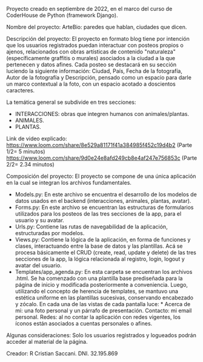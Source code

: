 Proyecto creado en septiembre de 2022, en el marco del curso de CoderHouse de Python (framework Django).

Nombre del proyecto:
ArteBio: paredes que hablan, ciudades que dicen.

Descripción del proyecto:
El proyecto en formato blog tiene por intención que los usuarios registrados puedan interactuar con posteos propios o ajenos, relacionados con obras artísticas de contenido "naturaleza" (específicamente graffitis o murales) asociados a la ciudad a la que pertenecen y datos afines. 
Cada posteo se destacará en su sección luciendo la siguiente información: Ciudad, País, Fecha de la fotografía, Autor de la fotografía y Descripción, pensado como un espacio para darle un marco contextual a la foto, con un espacio acotado a doscientos caracteres.

La temática general se subdivide en tres secciones:

* INTERACCIONES: obras que integren humanos con animales/plantas.
* ANIMALES.
* PLANTAS.

Link de video explicado: 
https://www.loom.com/share/8e529a81171f41a384985f452c19d4b2 (Parte 1/2= 5 minutos)
https://www.loom.com/share/9d0e24e8afd249cb8e4af247e756853c (Parte 2/2= 2.34 minutos)

Composición del proyecto:
El proyecto se compone de una única aplicación en la cual se integran los archivos fundamentales.

* Models.py:
En este archivo se encuentra el desarrollo de los modelos de datos usados en el backend (interacciones, animales, plantas, avatar).
* Forms.py:
En este archivo se encuentran las estructuras de formularios utilizados para los posteos de las tres secciones de la app, para el usuario y su avatar.
* Urls.py:
Contiene las rutas de navegabilidad de la aplicación, estructuradas por modelos.
* Views.py:
Contiene la lógica de la aplicación, en forma de funciones y clases, interactuando entre la base de datos y las plantillas. 
Acá se procesa básicamente el CRUD (create, read, update y delete) de las tres secciones de la app, la lógica relacionada al registro, login, logout y avatar del usuario.
* Templates/app_agenda.py: 
En esta carpeta se encuentran los archivos .html. Se ha comenzado con una plantilla base prediseñada para la página de inicio y modificada posteriormente a conveniencia. Luego, utilizando el concepto de herencia de templates, se mantuvo una estética uniforme en las plantillas sucesivas, conservando encabezado y zócalo.
En cada una de las vistas de cada pantalla luce: * Acerca de mi: una foto personal y un párrafo de presentación.
Contacto: mi email personal.
Redes: al no contar la aplicación con redes vigentes, los íconos están asociados a cuentas personales o afines.

Algunas consideraciones:
Solo los usuarios registrados y logueados podrán acceder al material de la página.


Creador: R Cristian Saccani.
DNI. 32.195.869
